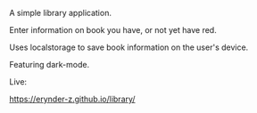 A simple library application.

Enter information on book you have, or not yet have red.

Uses localstorage to save book information on the user's device.

Featuring dark-mode.


Live:

https://erynder-z.github.io/library/